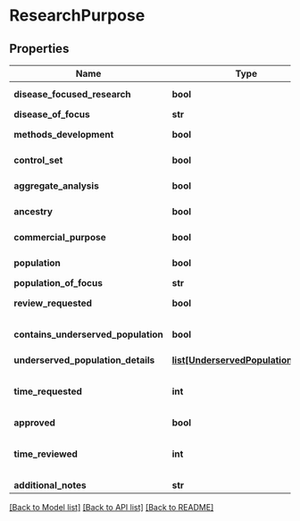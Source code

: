 # ResearchPurpose

## Properties
Name | Type | Description | Notes
------------ | ------------- | ------------- | -------------
**disease_focused_research** | **bool** |  | [default to False]
**disease_of_focus** | **str** |  | [optional] 
**methods_development** | **bool** |  | [default to False]
**control_set** | **bool** |  | [default to False]
**aggregate_analysis** | **bool** |  | [default to False]
**ancestry** | **bool** |  | [default to False]
**commercial_purpose** | **bool** |  | [default to False]
**population** | **bool** |  | [default to False]
**population_of_focus** | **str** |  | [optional] 
**review_requested** | **bool** |  | [default to False]
**contains_underserved_population** | **bool** |  | [optional] [default to False]
**underserved_population_details** | [**list[UnderservedPopulationEnum]**](UnderservedPopulationEnum.md) |  | [optional] 
**time_requested** | **int** | Milliseconds since the UNIX epoch. | [optional] 
**approved** | **bool** |  | [optional] 
**time_reviewed** | **int** | Milliseconds since the UNIX epoch. | [optional] 
**additional_notes** | **str** |  | [optional] 

[[Back to Model list]](../README.md#documentation-for-models) [[Back to API list]](../README.md#documentation-for-api-endpoints) [[Back to README]](../README.md)


